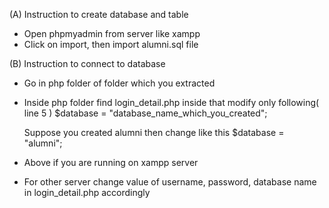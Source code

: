 (A) Instruction to create database and table
- Open phpmyadmin from server like xampp
- Click on import, then import alumni.sql file


(B) Instruction to connect to database

- Go in php folder of folder which you extracted
- Inside php folder find login_detail.php inside that modify only following( line 5 ) 
	$database = "database_name_which_you_created";
	
	Suppose you created alumni then change like this
	$database = "alumni";
- Above if you are running on xampp server
- For other server change value of username, password, database name in login_detail.php accordingly
